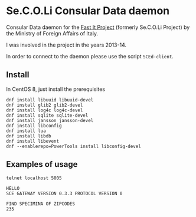 # Se.C.O.Li Consular Data daemon

Consular Data daemon for the [Fast It Project](https://serviziconsolari.esteri.it/) (formerly Se.C.O.Li Project) by the Ministry of Foreign Affairs of Italy.

I was involved in the project in the years 2013-14.

In order to connect to the daemon please use the script `SCEd-client`.

## Install

In CentOS 8, just install the prerequisites

```
dnf install libuuid libuuid-devel
dnf install glib2 glib2-devel
dnf install log4c log4c-devel
dnf install sqlite sqlite-devel
dnf install jansson jansson-devel
dnf install libconfig
dnf install lua
dnf install libdb
dnf install libevent
dnf --enablerepo=PowerTools install libconfig-devel
```

## Examples of usage

```
telnet localhost 5005

HELLO
SCE GATEWAY VERSION 0.3.3 PROTOCOL VERSION 0

FIND SPECIMINA OF ZIPCODES
235
```
